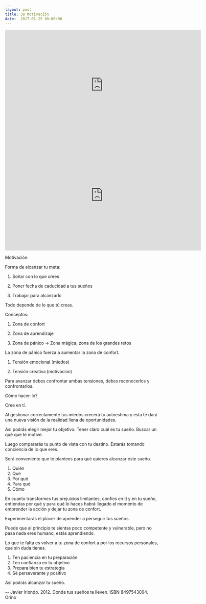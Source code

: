 ```yaml
---
layout: post
title: 38 Motivación
date:  2017-01-25 00:00:00
---
```



<iframe width="640" height="360" src="https://www.youtube.com/embed/RSUykLfEmVE" frameborder="0" allowfullscreen></iframe>

<iframe width="640" height="360" src="https://www.youtube.com/embed/b2UyFJ_GMZc" frameborder="0" allowfullscreen></iframe>

Motivación

Forma de alcanzar tu meta:

1. Soñar con lo que crees

2. Poner fecha de caducidad a tus sueños

3. Trabajar para alcanzarlo

Todo depende de lo que tú creas.

Conceptos:

1. Zona de confort

2. Zona de aprendizaje

3. Zona de pánico → Zona mágica, zona de los grandes retos

La zona de pánico fuerza a aumentar la zona de confort.

1. Tensión emocional (miedos)

2. Tensión creativa (motivación)

Para avanzar debes confrontar ambas tensiones, debes reconocerlos y confrontarlos.

Cómo hacer-lo?

Cree en tí.

Al gestionar correctamente tus miedos crecerá tu autoestima y esta te dará una nueva visión de la realidad llena de oportunidades.

Así podrás elegir mejor tu objetivo. Tener claro cuál es tu sueño. Buscar un qué que te motive.

Luego compararás tu punto de vista con tu destino. Estarás tomando conciencia de lo que eres.

Será conveniente que te plantees para qué quieres alcanzar este sueño.

1. Quién
2. Qué
3. Por qué
4. Para qué
5. Cómo

En cuanto transformes tus prejuicios limitantes, confíes en tí y en tu sueño, entiendas por qué y para qué lo haces habrá llegado el momento de emprender la acción y dejar tu zona de confort.

Experimentarás el placer de aprender a perseguir tus sueños.

Puede que al principio te sientas poco competente y vulnerable, pero no pasa nada eres humano, estás aprendiendo.

Lo que te falta es volver a tu zona de confort a por los recursos personales, que sin duda tienes.

1. Ten paciencia en tu preparación
2. Ten confianza en tu objetivo
3. Prepara bien tu estrategia
4. Sé perseverante y positivo

Así podrás alcanzar tu sueño.


-- Javier Iriondo. 2012. Donde tus sueños te lleven. ISBN 8497543064. Orino
